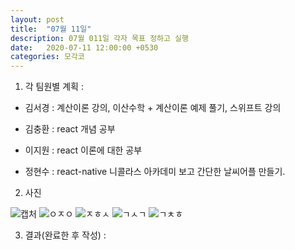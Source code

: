 ```yaml
---
layout: post
title:  "07월 11일"
description: 07월 011일 각자 목표 정하고 실행
date:   2020-07-11 12:00:00 +0530
categories: 모각코
---
```


1) 각 팀원별 계획 :

- 김서경 : 계산이론 강의, 이산수학 + 계산이론 예제 풀기, 스위프트 강의

- 김충환 : react 개념 공부

- 이지원 : react 이론에 대한 공부

- 정현수 : react-native 니콜라스 아카데미 보고 간단한 날씨어플 만들기.


2) 사진


![캡처](https://user-images.githubusercontent.com/49121847/87217405-c2874b00-c383-11ea-8287-f9aad5e4072a.PNG)
![ㅇㅈㅇ](https://user-images.githubusercontent.com/49121847/87217408-c4510e80-c383-11ea-9eca-f0ef37ecf38a.jpg)
![ㅈㅎㅅ](https://user-images.githubusercontent.com/49121847/87217410-c4e9a500-c383-11ea-926c-27c2de999b4b.jpg)
![ㄱㅅㄱ](https://user-images.githubusercontent.com/49121847/87217413-c6b36880-c383-11ea-8ca5-791bc61f1734.jpg)
![ㄱㅊㅎ](https://user-images.githubusercontent.com/49121847/87217414-c74bff00-c383-11ea-9b8e-d455a10e96ee.jpg)



3) 결과(완료한 후 작성) : 

